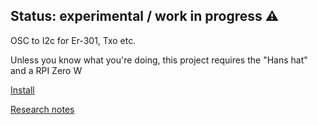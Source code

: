 ## Status: experimental / work in progress ⚠️

OSC to I2c for Er-301, Txo etc.

Unless you know what you're doing, this project requires the "Hans hat" and a RPI Zero W

[Install](/docs/install.md) 


[Research notes](/docs/notes.md) 
